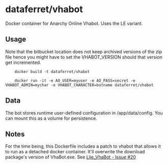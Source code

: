 dataferret/vhabot
=================

Docker container for Anarchy Online Vhabot.  Uses the LE variant.


Usage
-----

Note that the bitbucket location does not keep archived versions of the
zip file hence you might have to set the VHABOT_VERSION should that version
get incremented.

        docker build -t dataferret/vhabot

        docker run -it -e AO_USER=myuser -e AO_PASS=secret -e VHABOT_ADMIN=mychar -e VHABOT_CHARACTER=botname dataferret/vhabot

Data
----

The bot stores runtime user-defined configuration in /app/data/config.
You can mount this as a volume for persistence.


Notes
-----

For the time being, this Dockerfile includes a patch to vhabot that allows it to run as a detached
docker container.  It'll overwrite the download package's version of VhaBot.exe.
See [Llie_VhaBot - Issue #20](https://bitbucket.org/Llie/llie_vhabot/issue/20/stdout-stderr-pipe-on-ubuntu-throws-an)
